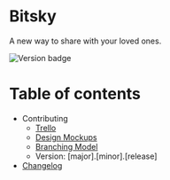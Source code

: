 # Bitsky
A new way to share with your loved ones.

![Version badge](https://img.shields.io/github/manifest-json/v/bitsky-team/bitsky/develop.svg?label=version)

Table of contents
=================

<!--ts-->
   * Contributing
     * [Trello](docs/TRELLO.md)
     * [Design Mockups](docs/DESIGN.md)
     * [Branching Model](docs/BRANCHING_MODEL.md)
     * Version: [major].[minor].[release]
   * [Changelog](CHANGELOG.md)
<!--te-->
